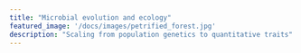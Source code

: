 ```yaml
---
title: "Microbial evolution and ecology"
featured_image: '/docs/images/petrified_forest.jpg'
description: "Scaling from population genetics to quantitative traits"
---
```



